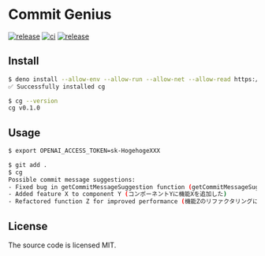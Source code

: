 # Commit Genius

[![release](https://img.shields.io/github/v/tag/ytkg/commit-genius?label=release&logo=deno)](https://deno.land/x/commit_genius)
[![ci](https://github.com/ytkg/commit-genius/actions/workflows/ci.yml/badge.svg)](https://github.com/ytkg/commit-genius/actions/workflows/ci.yml)
[![release](https://img.shields.io/badge/license-MIT-brightgreen)](https://opensource.org/license/mit/)

## Install
```bash
$ deno install --allow-env --allow-run --allow-net --allow-read https://deno.land/x/commit_genius/cg.ts
✅ Successfully installed cg

$ cg --version
cg v0.1.0
```

## Usage
```bash
$ export OPENAI_ACCESS_TOKEN=sk-HogehogeXXX

$ git add .
$ cg
Possible commit message suggestions:
- Fixed bug in getCommitMessageSuggestion function (getCommitMessageSuggestion関数中のバグを修正)
- Added feature X to component Y (コンポーネントYに機能Xを追加した)
- Refactored function Z for improved performance (機能Zのリファクタリングによるパフォーマンス改善)
```

## License
The source code is licensed MIT.
